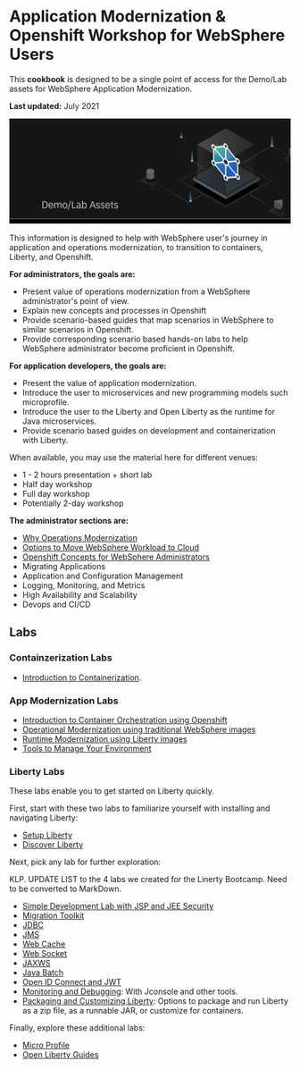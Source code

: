 # Application Modernization & Openshift Workshop for WebSphere Users


This **cookbook** is designed to be a single point of access for the Demo/Lab assets for WebSphere Application Modernization. 

**Last updated:** July 2021

![banner](./images/demo-assets.png)


This information is designed to help with WebSphere user's journey in application and operations modernization, to transition to containers, Liberty, and Openshift.

**For administrators, the goals are:**

- Present value of operations modernization from a WebSphere administrator's point of view.
- Explain new concepts and processes in Openshift
- Provide scenario-based guides that map scenarios in WebSphere to similar scenarios in Openshift.
- Provide corresponding scenario based hands-on labs to help WebSphere administrator become proficient in Openshift.

**For application developers, the goals are:**

- Present the value of application modernization.
- Introduce the user to microservices and new programming models such microprofile.
- Introduce the user to the Liberty and Open Liberty as the runtime for Java microservices.
- Provide scenario based guides on development and containerization with Liberty.

When available, you may use the material here for different venues:

- 1 - 2 hours presentation + short lab
- Half day workshop
- Full day workshop
- Potentially 2-day workshop

**The administrator sections are:**

  - [Why Operations Modernization](Intro.md)
  - [Options to Move WebSphere Workload to Cloud](WebSphereCloud.md)
  - [Openshift Concepts for WebSphere Administrators](OpenshiftConcepts.md)
  - Migrating Applications
  - Application and Configuration Management
  - Logging, Monitoring, and Metrics
  - High Availability and Scalability
  - Devops and CI/CD


## Labs

### Containzerization Labs

- [Introduction to Containerization](labs/Openshift/HelloContainer). 

### App Modernization Labs

- [Introduction to Container Orchestration using Openshift](labs/Openshift/IntroOpenshift)
- [Operational Modernization using traditional WebSphere images](labs/Openshift/OperationalModernization)
- [Runtime Modernization using Liberty images](labs/Openshift/RuntimeModernization)
- [Tools to Manage Your Environment](labs/Openshift/ApplicationManagement)


### Liberty Labs

These labs enable you to get started on Liberty quickly. 

First, start with these two labs to familiarize yourself with installing and navigating Liberty:

- [Setup Liberty](labs/Liberty/gettingStarted/0_setup)
- [Discover Liberty](labs/Liberty/gettingStarted/1_discover)

Next, pick any lab for further exploration:  

KLP. UPDATE LIST to the 4 labs we created for the Linerty Bootcamp. Need to be converted to MarkDown. 

- [Simple Development Lab with JSP and JEE Security](labs/Liberty/development/0_SimpleDevelopment) 
- [Migration Toolkit](labs/Liberty/development/1_LibertyMigrationToolkit)
- [JDBC](labs/Liberty/development/2_JDBC)
- [JMS](labs/Liberty/development/3_JMS)
- [Web Cache](labs/Liberty/development/5_WebCache)
- [Web Socket](labs/Liberty/development/6_WebSocket)
- [JAXWS](labs/Liberty/development/7_JAXWS)
- [Java Batch](labs/Liberty/development/8_JavaBatch)
- [Open ID Connect and JWT](labs/Liberty/development/10_OIDC_JWT)
- [Monitoring and Debugging](labs/Liberty/development/11_Monitoring): With Jconsole and other tools.
- [Packaging and Customizing Liberty](labs/Liberty/development/12_Customize): Options to package and run Liberty as a zip file, as a runnable JAR, or customize for containers.


Finally, explore these additional labs:

  - [Micro Profile](https://github.com/OpenLiberty/tutorial-microprofile)
  - [Open Liberty Guides](https://openliberty.io/guides/)
